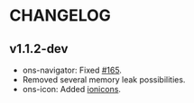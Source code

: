 
CHANGELOG
====

v1.1.2-dev
----

 * ons-navigator: Fixed [#165](https://github.com/OnsenUI/OnsenUI/issues/165).
 * Removed several memory leak possibilities.
 * ons-icon: Added [ionicons](http://ionicons.com).

